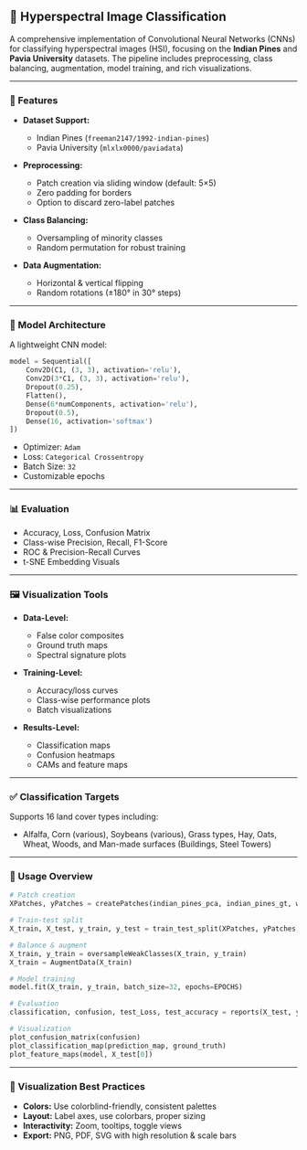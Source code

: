 ## 🌾 Hyperspectral Image Classification
A comprehensive implementation of Convolutional Neural Networks (CNNs) for classifying hyperspectral images (HSI), focusing on the **Indian Pines** and **Pavia University** datasets. The pipeline includes preprocessing, class balancing, augmentation, model training, and rich visualizations.


---

### 🔧 Features 

- **Dataset Support:**  
  - Indian Pines (`freeman2147/1992-indian-pines`)  
  - Pavia University (`mlxlx0000/paviadata`)

- **Preprocessing:**  
  - Patch creation via sliding window (default: 5×5)  
  - Zero padding for borders  
  - Option to discard zero-label patches

- **Class Balancing:**  
  - Oversampling of minority classes  
  - Random permutation for robust training

- **Data Augmentation:**  
  - Horizontal & vertical flipping  
  - Random rotations (±180° in 30° steps)

---

### 🧠 Model Architecture

A lightweight CNN model:

```python
model = Sequential([
    Conv2D(C1, (3, 3), activation='relu'),
    Conv2D(3*C1, (3, 3), activation='relu'),
    Dropout(0.25),
    Flatten(),
    Dense(6*numComponents, activation='relu'),
    Dropout(0.5),
    Dense(16, activation='softmax')
])
```

- Optimizer: `Adam`  
- Loss: `Categorical Crossentropy`  
- Batch Size: `32`  
- Customizable epochs

---

### 📊 Evaluation

- Accuracy, Loss, Confusion Matrix  
- Class-wise Precision, Recall, F1-Score  
- ROC & Precision-Recall Curves  
- t-SNE Embedding Visuals

---

### 🖼️ Visualization Tools

- **Data-Level:**  
  - False color composites  
  - Ground truth maps  
  - Spectral signature plots

- **Training-Level:**  
  - Accuracy/loss curves  
  - Class-wise performance plots  
  - Batch visualizations

- **Results-Level:**  
  - Classification maps  
  - Confusion heatmaps  
  - CAMs and feature maps

---

### ✅ Classification Targets

Supports 16 land cover types including:

- Alfalfa, Corn (various), Soybeans (various), Grass types, Hay, Oats, Wheat, Woods, and Man-made surfaces (Buildings, Steel Towers)

---

### 🚀 Usage Overview

```python
# Patch creation
XPatches, yPatches = createPatches(indian_pines_pca, indian_pines_gt, windowSize=5)

# Train-test split
X_train, X_test, y_train, y_test = train_test_split(XPatches, yPatches, test_size=0.2)

# Balance & augment
X_train, y_train = oversampleWeakClasses(X_train, y_train)
X_train = AugmentData(X_train)

# Model training
model.fit(X_train, y_train, batch_size=32, epochs=EPOCHS)

# Evaluation
classification, confusion, test_Loss, test_accuracy = reports(X_test, y_test)

# Visualization
plot_confusion_matrix(confusion)
plot_classification_map(prediction_map, ground_truth)
plot_feature_maps(model, X_test[0])
```

---

### 🎨 Visualization Best Practices

- **Colors:** Use colorblind-friendly, consistent palettes  
- **Layout:** Label axes, use colorbars, proper sizing  
- **Interactivity:** Zoom, tooltips, toggle views  
- **Export:** PNG, PDF, SVG with high resolution & scale bars
